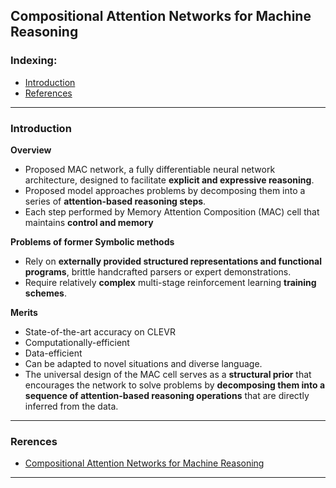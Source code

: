 ## Compositional Attention Networks for Machine Reasoning

### Indexing:
- [Introduction](#Introduction)
- [References](#References)
---
### Introduction
**Overview**
- Proposed MAC network, a fully differentiable neural network architecture, designed to facilitate **explicit and expressive reasoning**.
- Proposed model approaches problems by decomposing them into a series of **attention-based reasoning steps**.
- Each step performed by Memory Attention Composition (MAC) cell that maintains **control and memory**

**Problems of former Symbolic methods**
- Rely on **externally provided structured representations and functional programs**, brittle handcrafted parsers or expert demonstrations.
- Require relatively **complex** multi-stage reinforcement learning **training schemes**.

**Merits**
- State-of-the-art accuracy on CLEVR
- Computationally-efficient
- Data-efficient
- Can be adapted to novel situations and diverse language.
- The universal design of the MAC cell serves as a **structural prior** that encourages the network to solve problems by **decomposing them into
a sequence of attention-based reasoning operations** that are directly inferred from the data.

---
### Rerences
- [Compositional Attention Networks for Machine Reasoning](https://arxiv.org/pdf/1803.03067.pdf)

---

